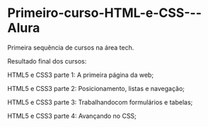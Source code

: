 # Primeiro-curso-HTML-e-CSS---Alura
Primeira sequência de cursos na área tech.


Resultado final dos cursos:


HTML5 e CSS3 parte 1: A primeira página da web;

HTML5 e CSS3 parte 2: Posicionamento, listas e navegação;

HTML5 e CSS3 parte 3: Trabalhandocom formulários e tabelas;

HTML5 e CSS3 parte 4: Avançando no CSS;

